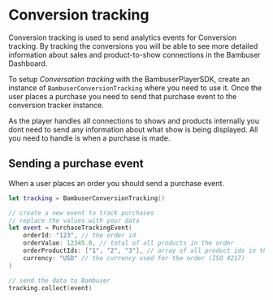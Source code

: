 # Conversion tracking

Conversion tracking is used to send analytics events for Conversion tracking. By tracking the conversions you will be able to see more detailed information about sales and product-to-show connections in the Bambuser Dashboard.

To setup *Conversation tracking* with the BambuserPlayerSDK, create an instance of `BambuserConversionTracking` where you need to use it. Once the user places a purchase you need to send that purchase event to the conversion tracker instance.

As the player handles all connections to shows and products internally you dont need to send any information about what show is being displayed. All you need to handle is when a purchase is made.

## Sending a purchase event

When a user places an order you should send a purchase event.

 ```swift
 let tracking = BambuserConversionTracking()
 
 // create a new event to track purchases
 // replace the values with your data
 let event = PurchaseTrackingEvent(
     orderId: "123", // the order id
     orderValue: 12345.0, // total of all products in the order
     orderProductIds: ["1", "2", "3"], // array of all product ids in the order
     currency: "USD" // the currency used for the order (ISO 4217)
 )
 
 // send the data to Bambuser
 tracking.collect(event)
 ```
